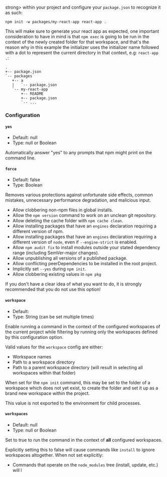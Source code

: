 strong> within your
project and configure your <code>package.json</code> to recognize it as such:</p>
<pre lang="bash"><code>npm init -w packages/my-react-app react-app .
</code></pre>
<p>This will make sure to generate your react app as expected, one important
consideration to have in mind is that <code>npm exec</code> is going to be run in the
context of the newly created folder for that workspace, and that's the reason
why in this example the initializer uses the initializer name followed with a
dot to represent the current directory in that context, e.g: <code>react-app .</code>:</p>
<pre><code>.
+-- package.json
`-- packages
   +-- a
   |   `-- package.json
   `-- my-react-app
       +-- README
       +-- package.json
       `-- ...
</code></pre>
<h3 id="configuration">Configuration</h3>
<!-- raw HTML omitted -->
<!-- raw HTML omitted -->
<!-- raw HTML omitted -->
<h4 id="yes"><code>yes</code></h4>
<ul>
<li>Default: null</li>
<li>Type: null or Boolean</li>
</ul>
<p>Automatically answer "yes" to any prompts that npm might print on the
command line.</p>
<!-- raw HTML omitted -->
<!-- raw HTML omitted -->
<h4 id="force"><code>force</code></h4>
<ul>
<li>Default: false</li>
<li>Type: Boolean</li>
</ul>
<p>Removes various protections against unfortunate side effects, common
mistakes, unnecessary performance degradation, and malicious input.</p>
<ul>
<li>Allow clobbering non-npm files in global installs.</li>
<li>Allow the <code>npm version</code> command to work on an unclean git repository.</li>
<li>Allow deleting the cache folder with <code>npm cache clean</code>.</li>
<li>Allow installing packages that have an <code>engines</code> declaration requiring a
different version of npm.</li>
<li>Allow installing packages that have an <code>engines</code> declaration requiring a
different version of <code>node</code>, even if <code>--engine-strict</code> is enabled.</li>
<li>Allow <code>npm audit fix</code> to install modules outside your stated dependency
range (including SemVer-major changes).</li>
<li>Allow unpublishing all versions of a published package.</li>
<li>Allow conflicting peerDependencies to be installed in the root project.</li>
<li>Implicitly set <code>--yes</code> during <code>npm init</code>.</li>
<li>Allow clobbering existing values in <code>npm pkg</code></li>
</ul>
<p>If you don't have a clear idea of what you want to do, it is strongly
recommended that you do not use this option!</p>
<!-- raw HTML omitted -->
<!-- raw HTML omitted -->
<h4 id="workspace"><code>workspace</code></h4>
<ul>
<li>Default:</li>
<li>Type: String (can be set multiple times)</li>
</ul>
<p>Enable running a command in the context of the configured workspaces of the
current project while filtering by running only the workspaces defined by
this configuration option.</p>
<p>Valid values for the <code>workspace</code> config are either:</p>
<ul>
<li>Workspace names</li>
<li>Path to a workspace directory</li>
<li>Path to a parent workspace directory (will result in selecting all
workspaces within that folder)</li>
</ul>
<p>When set for the <code>npm init</code> command, this may be set to the folder of a
workspace which does not yet exist, to create the folder and set it up as a
brand new workspace within the project.</p>
<p>This value is not exported to the environment for child processes.</p>
<!-- raw HTML omitted -->
<!-- raw HTML omitted -->
<h4 id="workspaces"><code>workspaces</code></h4>
<ul>
<li>Default: null</li>
<li>Type: null or Boolean</li>
</ul>
<p>Set to true to run the command in the context of <strong>all</strong> configured
workspaces.</p>
<p>Explicitly setting this to false will cause commands like <code>install</code> to
ignore workspaces altogether. When not set explicitly:</p>
<ul>
<li>Commands that operate on the <code>node_modules</code> tree (install, update, etc.)
will l